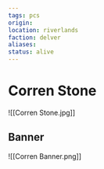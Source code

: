 ```yaml
---
tags: pcs
origin: 
location: riverlands
faction: delver
aliases: 
status: alive
---
```


# Corren Stone

![[Corren Stone.jpg]]

## Banner
![[Corren Banner.png]]